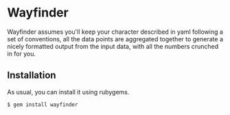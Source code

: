 # Wayfinder

Wayfinder assumes you'll keep your character described in yaml following a set of conventions, all the data points are aggregated together to generate a nicely formatted output from the input data, with all the numbers crunched in for you.

## Installation

As usual, you can install it using rubygems.

```
$ gem install wayfinder
```

